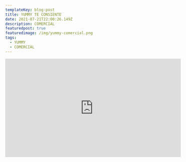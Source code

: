 ```yaml
---
templateKey: blog-post
title: YUMMY TE CONSIENTE
date: 2021-07-21T22:00:26.149Z
description: COMERCIAL
featuredpost: true
featuredimage: /img/yummy-comercial.png
tags:
  - YUMMY
  - COMERCIAL
---
```

<iframe width="560" height="315" src="https://www.youtube.com/embed/XyhumdqISIk" title="YouTube video player" frameborder="0" allow="accelerometer; autoplay; clipboard-write; encrypted-media; gyroscope; picture-in-picture" allowfullscreen></iframe>